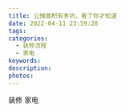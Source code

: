 ```yaml
---
title: 公摊面积有多坑，看了你才知道
date: 2022-04-11 23:59:28
tags:
categories:
  - 装修流程
  - 家电
keywords:
description:
photos:
---
```



装修
家电
